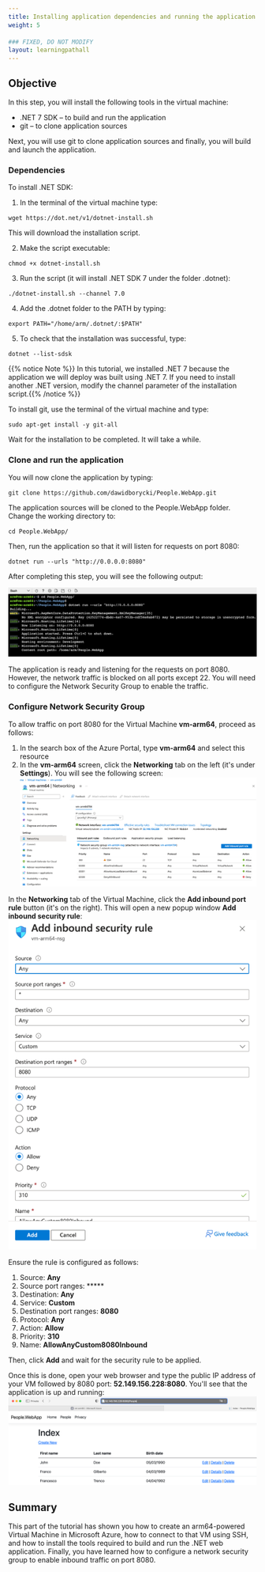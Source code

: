 ```yaml
---
title: Installing application dependencies and running the application
weight: 5

### FIXED, DO NOT MODIFY
layout: learningpathall
---
```


## Objective
In this step, you will install the following tools in the virtual machine:
- .NET 7 SDK – to build and run the application
- git – to clone application sources

Next, you will use git to clone application sources and finally, you will build and launch the application.

### Dependencies
To install .NET SDK:
1.	In the terminal of the virtual machine type:
```console 
wget https://dot.net/v1/dotnet-install.sh
```
This will download the installation script.

2.	Make the script executable:
```console
chmod +x dotnet-install.sh 
```
3.	Run the script (it will install .NET SDK 7 under the folder .dotnet): 
```console
./dotnet-install.sh --channel 7.0
```
4.	Add the .dotnet folder to the PATH by typing:
```console
export PATH="/home/arm/.dotnet/:$PATH"
```
5.	To check that the installation was successful, type: 
```console 
dotnet --list-sdsk
```

{{% notice Note %}} In this tutorial, we installed .NET 7 because the application we will deploy was built using .NET 7. If you need to install another .NET version, modify the channel parameter of the installation script.{{% /notice %}}

To install git, use the terminal of the virtual machine and type: 
```console
sudo apt-get install -y git-all
```
Wait for the installation to be completed. It will take a while.

### Clone and run the application
You will now clone the application by typing:
```console
git clone https://github.com/dawidborycki/People.WebApp.git
```
The application sources will be cloned to the People.WebApp folder. Change the working directory to:
```conolse 
cd People.WebApp/
```
Then, run the application so that it will listen for requests on port 8080:
```console
dotnet run --urls "http://0.0.0.0:8080"
```
After completing this step, you will see the following output:

![Application#left](figures/14.png "Figure 14. Cloning and running the application")

The application is ready and listening for the requests on port 8080. However, the network traffic is blocked on all ports except 22. You will need to configure the Network Security Group to enable the traffic. 

### Configure Network Security Group 
To allow traffic on port 8080 for the Virtual Machine **vm-arm64**, proceed as follows:
1.	In the search box of the Azure Portal, type **vm-arm64** and select this resource
2.	In the **vm-arm64** screen, click the **Networking** tab on the left (it's under **Settings**). You will see the following screen:
![Application#left](figures/15.png "Figure 15. Networking tab of the virtual machine")

In the **Networking** tab of the Virtual Machine, click the **Add inbound port rule** button (it's on the right). This will open a new popup window **Add inbound security rule**:
![Application#left](figures/16.png "Figure 16. Adding inbound port rule")

Ensure the rule is configured as follows:
1.	Source: **Any**
2.	Source port ranges: *****
3.	Destination: **Any**
4.	Service: **Custom**
5.	Destination port ranges: **8080**
6.	Protocol: **Any**
7.	Action: **Allow**
8.	Priority: **310**
9.	Name: **AllowAnyCustom8080Inbound**

Then, click **Add** and wait for the security rule to be applied.

Once this is done, open your web browser and type the public IP address of your VM followed by 8080 port: **52.149.156.228:8080**. You'll see that the application is up and running:
![Application#left](figures/17.png "Figure 17. An application deployed to Azure virtual machine")

## Summary
This part of the tutorial has shown you how to create an arm64-powered Virtual Machine in Microsoft Azure, how to connect to that VM using SSH, and how to install the tools required to build and run the .NET web application. Finally, you have learned how to configure a network security group to enable inbound traffic on port 8080.
